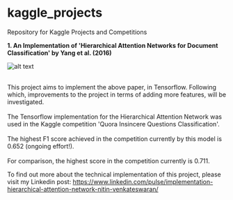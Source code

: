 # kaggle_projects
Repository for Kaggle Projects and Competitions


**1. An Implementation of 'Hierarchical Attention Networks for Document Classification' by Yang et al. (2016)**

![alt text](https://github.com/nitinvwaran/kaggle_projects/blob/master/f1_score_valid.PNG) <br /> <br />

This project aims to implement the above paper, in Tensorflow. Following which, improvements to the project in terms of adding more features, will be investigated. <br /> <br />
The Tensorflow implementation for the Hierarchical Attention Network was used in the Kaggle competition 'Quora Insincere Questions Classification'. <br /> <br />
The highest F1 score achieved in the competition currently by this model is 0.652 (ongoing effort!). 
<br /> <br /> 
For comparison, the highest score in the competition currently is 0.711.

To find out more about the technical implementation of this project, please visit my Linkedin post: https://www.linkedin.com/pulse/implementation-hierarchical-attention-network-nitin-venkateswaran/
